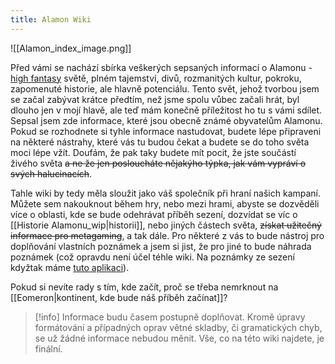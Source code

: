 ```yaml
---
title: Alamon Wiki
---
```

![[Alamon_index_image.png]]


Před vámi se nachází sbírka veškerých sepsaných informací o Alamonu - [high fantasy](https://cs.wikipedia.org/wiki/Vysoká_fantasy) světě, plném tajemství, divů, rozmanitých kultur, pokroku, zapomenuté historie, ale hlavně potenciálu. 
Tento svět, jehož tvorbou jsem se začal zabývat krátce předtím, než jsme spolu vůbec začali hrát, byl dlouho jen v mojí hlavě, ale teď mám konečně příležitost ho tu s vámi sdílet. Sepsal jsem zde informace, které jsou obecně známé obyvatelům Alamonu. Pokud se rozhodnete si tyhle informace nastudovat, budete lépe připraveni na některé nástrahy, které vás tu budou čekat a budete se do toho světa moci lépe vžít. Doufám, že pak taky budete mít pocit, že jste součástí živého světa ~~a ne že jen posloucháte nějakýho týpka, jak vám vypráví o svých halucinacích~~.

Tahle wiki by tedy měla sloužit jako váš společník při hraní našich kampaní. Můžete sem nakouknout během hry, nebo mezi hrami, abyste se dozvěděli více o oblasti, kde se bude odehrávat příběh sezení, dozvídat se víc o [[Historie Alamonu_wip|historii]], nebo jiných částech světa, ~~získat užitečný informace pro metagaming~~, a tak dále.
Pro některé z vás to bude nástroj pro doplňování vlastních poznámek a jsem si jist, že pro jiné to bude náhrada poznámek (což opravdu není účel téhle wiki. Na poznámky ze sezení kdyžtak máme [tuto aplikaci](https://edskrihmo.click)).

Pokud si nevíte rady s tím, kde začít, proč se třeba nemrknout na [[Eomeron|kontinent, kde bude náš příběh začínat]]?

> [!info] Informace budu časem postupně doplňovat. Kromě úpravy formátování a případných oprav větné skladby, či gramatických chyb, se už žádné informace nebudou měnit. Vše, co na této wiki najdete, je finální.
